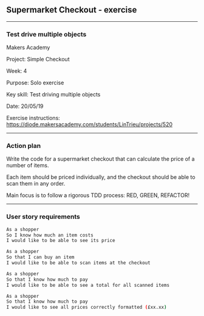 ## Supermarket Checkout - exercise

------------------

### Test drive multiple objects 
Makers Academy

Project: Simple Checkout

Week: 4

Purpose: Solo exercise

Key skill: Test driving multiple objects

Date: 20/05/19

Exercise instructions: https://diode.makersacademy.com/students/LinTrieu/projects/520

------------------
### Action plan

Write the code for a supermarket checkout that can calculate the price of a number of items. 

Each item should be priced individually, and the checkout should be able to scan them in any order.

Main focus is to follow a rigorous TDD process: RED, GREEN, REFACTOR!

------------------
### User story requirements

```bash
As a shopper
So I know how much an item costs
I would like to be able to see its price
```
```bash
As a shopper
So that I can buy an item
I would like to be able to scan items at the checkout
```
```bash
As a shopper
So that I know how much to pay
I would like to be able to see a total for all scanned items
```
```bash
As a shopper
So that I know how much to pay
I would like to see all prices correctly formatted (£xx.xx)
```
